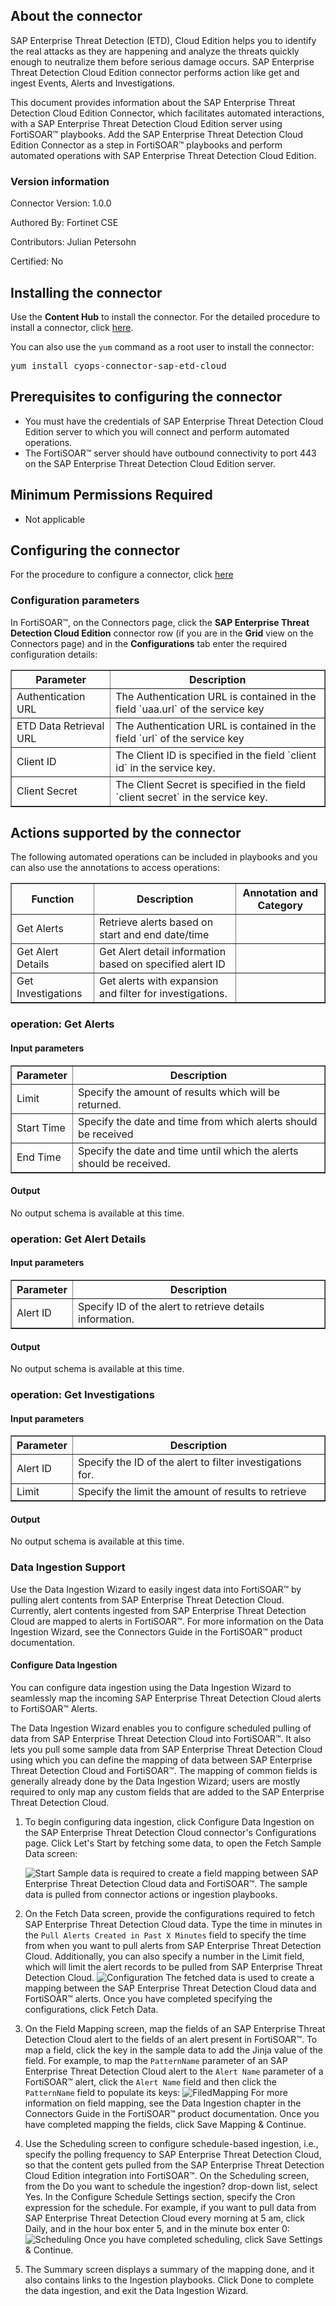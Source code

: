 ## About the connector
SAP Enterprise Threat Detection (ETD), Cloud Edition helps you to identify the real attacks as they are happening and analyze the threats quickly enough to neutralize them before serious damage occurs. SAP Enterprise Threat Detection Cloud Edition connector performs action like get and ingest Events, Alerts and Investigations.
<p>This document provides information about the SAP Enterprise Threat Detection Cloud Edition Connector, which facilitates automated interactions, with a SAP Enterprise Threat Detection Cloud Edition server using FortiSOAR&trade; playbooks. Add the SAP Enterprise Threat Detection Cloud Edition Connector as a step in FortiSOAR&trade; playbooks and perform automated operations with SAP Enterprise Threat Detection Cloud Edition.</p>

### Version information

Connector Version: 1.0.0

Authored By: Fortinet CSE

Contributors: Julian Petersohn

Certified: No

## Installing the connector
<p>Use the <strong>Content Hub</strong> to install the connector. For the detailed procedure to install a connector, click <a href="https://docs.fortinet.com/document/fortisoar/0.0.0/installing-a-connector/1/installing-a-connector" target="_top">here</a>.</p><p>You can also use the <code>yum</code> command as a root user to install the connector:</p>
<pre>yum install cyops-connector-sap-etd-cloud</pre>

## Prerequisites to configuring the connector
- You must have the credentials of SAP Enterprise Threat Detection Cloud Edition server to which you will connect and perform automated operations.
- The FortiSOAR&trade; server should have outbound connectivity to port 443 on the SAP Enterprise Threat Detection Cloud Edition server.

## Minimum Permissions Required
- Not applicable

## Configuring the connector
For the procedure to configure a connector, click [here](https://docs.fortinet.com/document/fortisoar/0.0.0/configuring-a-connector/1/configuring-a-connector)
### Configuration parameters
<p>In FortiSOAR&trade;, on the Connectors page, click the <strong>SAP Enterprise Threat Detection Cloud Edition</strong> connector row (if you are in the <strong>Grid</strong> view on the Connectors page) and in the <strong>Configurations</strong> tab enter the required configuration details:</p>
<table border=1><thead><tr><th>Parameter</th><th>Description</th></tr></thead><tbody><tr><td>Authentication URL</td><td>The Authentication URL is contained in the field `uaa.url` of the service key</td>
</tr><tr><td>ETD Data Retrieval URL</td><td>The Authentication URL is contained in the field `url` of the service key</td>
</tr><tr><td>Client ID</td><td>The Client ID is specified in the field `client id` in the service key.</td>
</tr><tr><td>Client Secret</td><td>The Client Secret is specified in the field `client secret` in the service key.</td>
</tr></tbody></table>

## Actions supported by the connector
The following automated operations can be included in playbooks and you can also use the annotations to access operations:
<table border=1><thead><tr><th>Function</th><th>Description</th><th>Annotation and Category</th></tr></thead><tbody><tr><td>Get Alerts</td><td>Retrieve alerts based on start and end date/time</td><td> <br/></td></tr>
<tr><td>Get Alert Details</td><td>Get Alert detail information based on specified alert ID</td><td> <br/></td></tr>
<tr><td>Get Investigations</td><td>Get alerts with expansion and filter for investigations.</td><td> <br/></td></tr>
</tbody></table>

### operation: Get Alerts
#### Input parameters
<table border=1><thead><tr><th>Parameter</th><th>Description</th></tr></thead><tbody><tr><td>Limit</td><td>Specify the amount of results which will be returned.
</td></tr><tr><td>Start Time</td><td>Specify the date and time from which alerts should be received
</td></tr><tr><td>End Time</td><td>Specify the date and time until which the alerts should be received.
</td></tr></tbody></table>

#### Output

 No output schema is available at this time.
### operation: Get Alert Details
#### Input parameters
<table border=1><thead><tr><th>Parameter</th><th>Description</th></tr></thead><tbody><tr><td>Alert ID</td><td>Specify ID of the alert to retrieve details information.
</td></tr></tbody></table>

#### Output

 No output schema is available at this time.
### operation: Get Investigations
#### Input parameters
<table border=1><thead><tr><th>Parameter</th><th>Description</th></tr></thead><tbody><tr><td>Alert ID</td><td>Specify the ID of the alert to filter investigations for.
</td></tr><tr><td>Limit</td><td>Specify the limit the amount of results to retrieve
</td></tr></tbody></table>

#### Output

 No output schema is available at this time.

### Data Ingestion Support
Use the Data Ingestion Wizard to easily ingest data into FortiSOAR™ by pulling alert contents from SAP Enterprise Threat Detection Cloud. Currently, alert contents ingested from SAP Enterprise Threat Detection Cloud are mapped to alerts in FortiSOAR™. For more information on the Data Ingestion Wizard, see the Connectors Guide in the FortiSOAR™ product documentation.

#### Configure Data Ingestion
You can configure data ingestion using the Data Ingestion Wizard to seamlessly map the incoming SAP Enterprise Threat Detection Cloud alerts to FortiSOAR™ Alerts.

The Data Ingestion Wizard enables you to configure scheduled pulling of data from SAP Enterprise Threat Detection Cloud into FortiSOAR™. It also lets you pull some sample data from SAP Enterprise Threat Detection Cloud using which you can define the mapping of data between SAP Enterprise Threat Detection Cloud and FortiSOAR™. The mapping of common fields is generally already done by the Data Ingestion Wizard; users are mostly required to only map any custom fields that are added to the SAP Enterprise Threat Detection Cloud.

1. To begin configuring data ingestion, click Configure Data Ingestion on the SAP Enterprise Threat Detection Cloud connector's Configurations page.
Click Let's Start by fetching some data, to open the Fetch Sample Data screen:

    ![Start](./images/start_data_ingestion_page.png)
    Sample data is required to create a field mapping between SAP Enterprise Threat Detection Cloud data and FortiSOAR™. The sample data is pulled from connector actions or ingestion playbooks.

2. On the Fetch Data screen, provide the configurations required to fetch SAP Enterprise Threat Detection Cloud data.
Type the time in minutes in the `Pull Alerts Created in Past X Minutes` field to specify the time from when you want to pull alerts from SAP Enterprise Threat Detection Cloud. Additionally, you can also specify a number in the Limit field, which will limit the alert records to be pulled from SAP Enterprise Threat Detection Cloud.
![Configuration](./images/configuration.png)
The fetched data is used to create a mapping between the SAP Enterprise Threat Detection Cloud data and FortiSOAR™ alerts. Once you have completed specifying the configurations, click Fetch Data.
3. On the Field Mapping screen, map the fields of an SAP Enterprise Threat Detection Cloud alert to the fields of an alert present in FortiSOAR™.
To map a field, click the key in the sample data to add the Jinja value of the field. For example, to map the `PatternName` parameter of an SAP Enterprise Threat Detection Cloud alert to the `Alert Name` parameter of a FortiSOAR™ alert, click the `Alert Name` field and then click the `PatternName` field to populate its keys:
![FiledMapping](./images/field_mapping.png)
For more information on field mapping, see the Data Ingestion chapter in the Connectors Guide in the FortiSOAR™ product documentation. Once you have completed mapping the fields, click Save Mapping & Continue.
4. Use the Scheduling screen to configure schedule-based ingestion, i.e., specify the polling frequency to SAP Enterprise Threat Detection Cloud, so that the content gets pulled from the SAP Enterprise Threat Detection Cloud Edition integration into FortiSOAR™.
On the Scheduling screen, from the Do you want to schedule the ingestion? drop-down list, select Yes.
In the Configure Schedule Settings section, specify the Cron expression for the schedule. For example, if you want to pull data from SAP Enterprise Threat Detection Cloud every morning at 5 am, click Daily, and in the hour box enter 5, and in the minute box enter 0:
![Scheduling](./images/scheduling.png)
Once you have completed scheduling, click Save Settings & Continue.
5. The Summary screen displays a summary of the mapping done, and it also contains links to the Ingestion playbooks. Click Done to complete the data ingestion, and exit the Data Ingestion Wizard.
